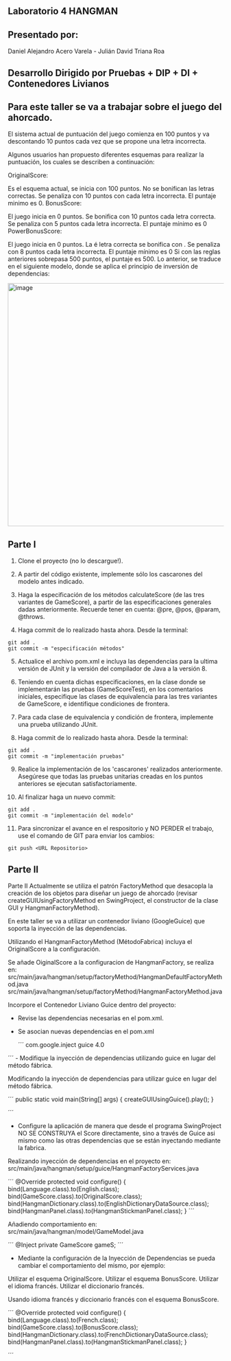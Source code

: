 
## Laboratorio 4 HANGMAN
 
## Presentado por: 
Daniel Alejandro Acero Varela - Julián David Triana Roa
 
## Desarrollo Dirigido por Pruebas + DIP + DI + Contenedores Livianos
## Para este taller se va a trabajar sobre el juego del ahorcado.
 
El sistema actual de puntuación del juego comienza en 100 puntos y va descontando 10 puntos cada vez que se propone una letra incorrecta.
 
Algunos usuarios han propuesto diferentes esquemas para realizar la puntuación, los cuales se describen a continuación:
 
OriginalScore:
 
Es el esquema actual, se inicia con 100 puntos.
No se bonifican las letras correctas.
Se penaliza con 10 puntos con cada letra incorrecta.
El puntaje minimo es 0.
BonusScore:
 
El juego inicia en 0 puntos.
Se bonifica con 10 puntos cada letra correcta.
Se penaliza con 5 puntos cada letra incorrecta.
El puntaje mínimo es 0
PowerBonusScore:
 
El juego inicia en 0 puntos.
La é
letra correcta se bonifica con 
.
Se penaliza con 8 puntos cada letra incorrecta.
El puntaje mínimo es 0
Si con las reglas anteriores sobrepasa 500 puntos, el puntaje es 500.
Lo anterior, se traduce en el siguiente modelo, donde se aplica el principio de inversión de dependencias:
 
<img width="566" alt="image" src="https://github.com/AlejoCNYT/cvds/assets/74771189/ec569b41-0f16-44cc-8a3d-00c7dc530e08">
 
## Parte I
1. Clone el proyecto (no lo descargue!).
 
2. A partir del código existente, implemente sólo los cascarones del modelo antes indicado.
 
3. Haga la especificación de los métodos calculateScore (de las tres variantes de GameScore), a partir de las especificaciones generales dadas anteriormente. Recuerde tener en cuenta: @pre, @pos, @param, @throws.
 
4. Haga commit de lo realizado hasta ahora. Desde la terminal:
```
git add .			
git commit -m "especificación métodos"
```
5. Actualice el archivo pom.xml e incluya las dependencias para la ultima versión de JUnit y la versión del compilador de Java a la versión 8.
 
6. Teniendo en cuenta dichas especificaciones, en la clase donde se implementarán las pruebas (GameScoreTest), en los comentarios iniciales, especifique las clases de equivalencia para las tres variantes de GameScore, e identifique condiciones de frontera.
 
7. Para cada clase de equivalencia y condición de frontera, implemente una prueba utilizando JUnit.
 
8. Haga commit de lo realizado hasta ahora. Desde la terminal:
```
git add .			
git commit -m "implementación pruebas"
```
 
9. Realice la implementación de los 'cascarones' realizados anteriormente. Asegúrese que todas las pruebas unitarias creadas en los puntos anteriores se ejecutan satisfactoriamente.
 
10. Al finalizar haga un nuevo commit:
```
git add .			
git commit -m "implementación del modelo"
```
11. Para sincronizar el avance en el respositorio y NO PERDER el trabajo, use el comando de GIT para enviar los cambios:
```
git push <URL Repositorio>	
```
## Parte II
Parte II
Actualmente se utiliza el patrón FactoryMethod que desacopla la creación de los objetos para diseñar un juego de ahorcado (revisar createGUIUsingFactoryMethod en SwingProject, el constructor de la clase GUI y HangmanFactoryMethod).

En este taller se va a utilizar un contenedor liviano (GoogleGuice) que soporta la inyección de las dependencias.

Utilizando el HangmanFactoryMethod (MétodoFabrica) incluya el OriginalScore a la configuración.

Se añade OiginalScore a la configuracion de HangmanFactory, se realiza en:
src/main/java/hangman/setup/factoryMethod/HangmanDefaultFactoryMethod.java src/main/java/hangman/setup/factoryMethod/HangmanFactoryMethod.java

Incorpore el Contenedor Liviano Guice dentro del proyecto:

- Revise las dependencias necesarias en el pom.xml.

- Se asocian nuevas dependencias en el pom.xml

  ´´´
  <dependency>
    <groupId>com.google.inject</groupId>
    <artifactId>guice</artifactId>
    <version>4.0</version>
 </dependency>
 ´´´
- Modifique la inyección de dependencias utilizando guice en lugar del método fábrica.

Modificando la inyección de dependencias para utilizar guice en lugar del método fábrica.

´´´
 public static void main(String[] args) {
    createGUIUsingGuice().play();
 }

´´´
- Configure la aplicación de manera que desde el programa SwingProject NO SE CONSTRUYA el Score directamente, sino a través de Guice asi mismo como las otras dependencias que se están inyectando mediante la fabrica.

Realizando inyección de dependencias en el proyecto en: src/main/java/hangman/setup/guice/HangmanFactoryServices.java

´´´
@Override
 protected void configure() {
    bind(Language.class).to(English.class);
    bind(GameScore.class).to(OriginalScore.class);
    bind(HangmanDictionary.class).to(EnglishDictionaryDataSource.class);
    bind(HangmanPanel.class).to(HangmanStickmanPanel.class);
 }
´´´

Añadiendo comportamiento en: src/main/java/hangman/model/GameModel.java

´´´
@Inject
private GameScore gameS;
´´´

- Mediante la configuración de la Inyección de Dependencias se pueda cambiar el comportamiento del mismo, por ejemplo:

Utilizar el esquema OriginalScore.
Utilizar el esquema BonusScore.
Utilizar el idioma francés.
Utilizar el diccionario francés.

Usando idioma francés y diccionario francés con el esquema BonusScore.

´´´
 @Override
 protected void configure() {
    bind(Language.class).to(French.class);
    bind(GameScore.class).to(BonusScore.class);
    bind(HangmanDictionary.class).to(FrenchDictionaryDataSource.class);
    bind(HangmanPanel.class).to(HangmanStickmanPanel.class);
 }

 ´´´
